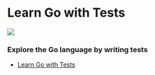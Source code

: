 # Learn Go with Tests

![](https://3069564821-files.gitbook.io/~/files/v0/b/gitbook-legacy-files/o/assets%2F-Lia9CiG1cfWmh7Adpdu%2F-Lia9TbxTuAr7XbyNb3I%2F-Lia9ambvvlPGkPz-Q7f%2Fred-green-blue-gophers-smaller.png?generation=1561860928341453&alt=media)

### Explore the Go language by writing tests
 - [Learn Go with Tests](https://larien.gitbook.io/aprenda-go-com-testes/)